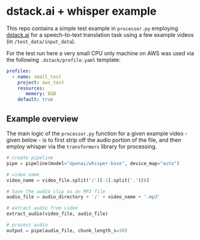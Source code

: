 # dstack.ai + whisper example

This repo contains a simple test example in `processor.py` employing [dstack.ai](https://github.com/dstackai/dstack) for a speech-to-text translation task using a few example videos (in `/test_data/input_data`).

For the test run here a very small CPU only machine on AWS was used via the following `.dstack/profile.yaml` template:

```yaml
profiles:
  - name: small_test
    project: aws_test
    resources:
       memory: 8GB
    default: true
```

## Example overview

The main logic of the `processor.py` function for a given example video - given below - is to first strip off the audio portion of the file, and then employ whisper via the `transformers` library for processing.

```python
# create pipeline
pipe = pipeline(model="openai/whisper-base", device_map="auto")

# video name
video_name = video_file.split('/')[-1].split('.')[0]

# Save the audio clip as an MP3 file
audio_file = audio_directory + '/' + video_name + '.mp3'

# extract audio from video
extract_audio(video_file, audio_file)

# process audio
output = pipe(audio_file, chunk_length_s=30)
```
